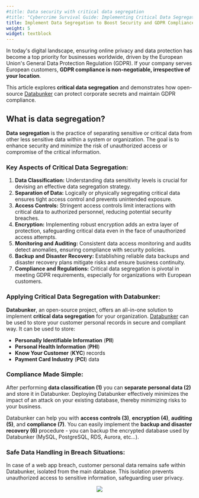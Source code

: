 ```yaml
---
#title: Data security with critical data segregation
#title: "Cybercrime Survival Guide: Implementing Critical Data Segregation to Outsmart Attackers"
title: Implement Data Segregation to Boost Security and GDPR Compliance
weight: 5
widget: textblock
---
```

In today's digital landscape, ensuring online privacy and data protection has become a top priority for businesses worldwide, driven by the European Union's General Data Protection Regulation (GDPR). If your company serves European customers, **GDPR compliance is non-negotiable, irrespective of your location**. 

This article explores **critical data segregation** and demonstrates how open-source [Databunker](https://databunker.org/doc/start/) can protect corporate secrets and maintain GDPR compliance.

## What is data segregation?
**Data segregation** is the practice of separating sensitive or critical data from other less sensitive data within a system or organization. The goal is to enhance security and minimize the risk of unauthorized access or compromise of the critical information.

### Key Aspects of Critical Data Segregation:

1. **Data Classification:** Understanding data sensitivity levels is crucial for devising an effective data segregation strategy.
1. **Separation of Data:** Logically or physically segregating critical data ensures tight access control and prevents unintended exposure.
1. **Access Controls:** Stringent access controls limit interactions with critical data to authorized personnel, reducing potential security breaches.
1. **Encryption:** Implementing robust encryption adds an extra layer of protection, safeguarding critical data even in the face of unauthorized access attempts.
1. **Monitoring and Auditing:** Consistent data access monitoring and audits detect anomalies, ensuring compliance with security policies.
1. **Backup and Disaster Recovery:** Establishing reliable data backups and disaster recovery plans mitigate risks and ensure business continuity.
1. **Compliance and Regulations:** Critical data segregation is pivotal in meeting GDPR requirements, especially for organizations with European customers.

### Applying Critical Data Segregation with Databunker:
**Databunker**, an open-source project, offers an all-in-one solution to implement **critical data segregation** for your organization. [Databunker](https://databunker.org/) can be used to store your customer personal records in secure and compliant way. It can be used to store:
* **Personally Identifiable Information** (**PII**)
* **Personal Health Information** (**PHI**)
* **Know Your Customer** (**KYC**) records
* **Payment Card Industry** (**PCI**) data

### Compliance Made Simple:
After performing **data classification (1)** you can **separate personal data (2)** and store it in Databunker. Deploying Databunker effectively minimizes the impact of an attack on your existing database, thereby minimizing risks to your business.

Databunker can help you with **access controls (3)**, **encryption (4)**, **auditing (5)**, and **compliance (7)**. You can easily implement the **backup and disaster recovery (6)** procedure - you can backup the encrypted database used by Databunker (MySQL, PostgreSQL, RDS, Aurora, etc...).

### Safe Data Handling in Breach Situations:
In case of a web app breach, customer personal data remains safe within Databunker, isolated from the main database. This isolation prevents unauthorized access to sensitive information, safeguarding user privacy.

<center class="mt-5"><img src="/img/databunker-short-diagram.png" /></center>
